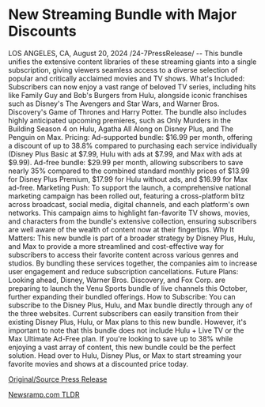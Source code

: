 # New Streaming Bundle with Major Discounts

LOS ANGELES, CA, August 20, 2024 /24-7PressRelease/ -- This bundle unifies the extensive content libraries of these streaming giants into a single subscription, giving viewers seamless access to a diverse selection of popular and critically acclaimed movies and TV shows.  What's Included: Subscribers can now enjoy a vast range of beloved TV series, including hits like Family Guy and Bob's Burgers from Hulu, alongside iconic franchises such as Disney's The Avengers and Star Wars, and Warner Bros. Discovery's Game of Thrones and Harry Potter. The bundle also includes highly anticipated upcoming premieres, such as Only Murders in the Building Season 4 on Hulu, Agatha All Along on Disney Plus, and The Penguin on Max.  Pricing: Ad-supported bundle: $16.99 per month, offering a discount of up to 38.8% compared to purchasing each service individually (Disney Plus Basic at $7.99, Hulu with ads at $7.99, and Max with ads at $9.99). Ad-free bundle: $29.99 per month, allowing subscribers to save nearly 35% compared to the combined standard monthly prices of $13.99 for Disney Plus Premium, $17.99 for Hulu without ads, and $16.99 for Max ad-free.  Marketing Push: To support the launch, a comprehensive national marketing campaign has been rolled out, featuring a cross-platform blitz across broadcast, social media, digital channels, and each platform's own networks. This campaign aims to highlight fan-favorite TV shows, movies, and characters from the bundle's extensive collection, ensuring subscribers are well aware of the wealth of content now at their fingertips.  Why It Matters: This new bundle is part of a broader strategy by Disney Plus, Hulu, and Max to provide a more streamlined and cost-effective way for subscribers to access their favorite content across various genres and studios. By bundling these services together, the companies aim to increase user engagement and reduce subscription cancellations.  Future Plans: Looking ahead, Disney, Warner Bros. Discovery, and Fox Corp. are preparing to launch the Venu Sports bundle of live channels this October, further expanding their bundled offerings.  How to Subscribe: You can subscribe to the Disney Plus, Hulu, and Max bundle directly through any of the three websites. Current subscribers can easily transition from their existing Disney Plus, Hulu, or Max plans to this new bundle. However, it's important to note that this bundle does not include Hulu + Live TV or the Max Ultimate Ad-Free plan.  If you're looking to save up to 38% while enjoying a vast array of content, this new bundle could be the perfect solution. Head over to Hulu, Disney Plus, or Max to start streaming your favorite movies and shows at a discounted price today. 

[Original/Source Press Release](https://www.24-7pressrelease.com/press-release/513393/new-streaming-bundle-with-major-discounts) 

[Newsramp.com TLDR](https://newsramp.com/None) 